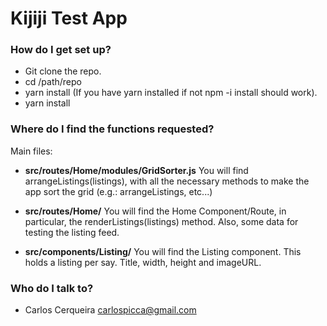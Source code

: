 # Kijiji Test App #

### How do I get set up? ###
* Git clone the repo.
* cd /path/repo
* yarn install (If you have yarn installed if not npm -i install should  work).
* yarn install

### Where do I find the functions requested? ###
Main files:

* **src/routes/Home/modules/GridSorter.js** You will find arrangeListings(listings), with all the necessary methods to make the app sort the grid (e.g.: arrangeListings, etc...)

* **src/routes/Home/** You will find the Home Component/Route, in particular, the renderListings(listings) method. Also, some data for testing the listing feed.

* **src/components/Listing/** You will find the Listing component. This holds a listing per say. Title, width, height and imageURL. 

### Who do I talk to? ###

* Carlos Cerqueira <carlospicca@gmail.com>